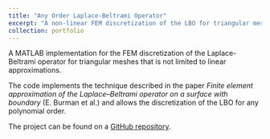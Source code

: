 ```yaml
---
title: "Any Order Laplace-Beltrami Operator"
excerpt: "A non-linear FEM discretization of the LBO for triangular meshes<br/><img src='/images/portfolio/fem-higher.jpg'>"
collection: portfolio
---
```


A MATLAB implementation for the FEM discretization of the Laplace-Beltrami operator for triangular meshes that is not limited to linear approximations.  

The code implements the technique described in the paper *Finite element approximation of the Laplace–Beltrami operator on a surface with boundary* (E. Burman et al.) and allows the discretization of the LBO for any polynomial order.  

The project can be found on a [GitHub repository](https://github.com/filthynobleman/FEM-laplacian).
